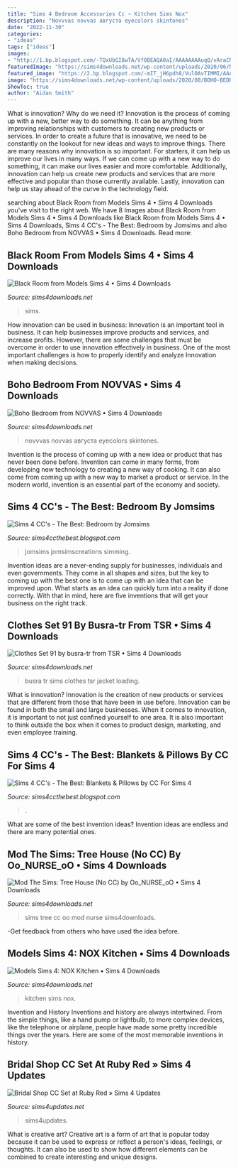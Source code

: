 ```yaml
---
title: "Sims 4 Bedroom Accessories Cc ~ Kitchen Sims Nox"
description: "Novvvas novvas августа eyecolors skintones"
date: "2022-11-30"
categories:
- "ideas"
tags: ["ideas"]
images:
- "http://1.bp.blogspot.com/-TQxUbGI8wTA/Vf0BEAQA0aI/AAAAAAAAuqQ/vAraCNSHPEo/s1600/s.jpg"
featuredImage: "https://sims4downloads.net/wp-content/uploads/2020/06/NOX-Kitchen.jpg"
featured_image: "https://2.bp.blogspot.com/-mIT_jH6pdh8/Vul0AvTIMMI/AAAAAAABPrQ/Qhs7dSvE7iQUCDEEHl5aS74lkIz9o_lsA/s640/tumblr_o44xjlgE081t5a08lo5_1280.png"
image: "https://sims4downloads.net/wp-content/uploads/2020/08/BOHO-BEDROOM.jpg"
ShowToc: true
author: "Aidan Smith"
---
```



What is innovation? Why do we need it?
Innovation is the process of coming up with a new, better way to do something. It can be anything from improving relationships with customers to creating new products or services. In order to create a future that is innovative, we need to be constantly on the lookout for new ideas and ways to improve things.
There are many reasons why innovation is so important. For starters, it can help us improve our lives in many ways. If we can come up with a new way to do something, it can make our lives easier and more comfortable. Additionally, innovation can help us create new products and services that are more effective and popular than those currently available. Lastly, innovation can help us stay ahead of the curve in the technology field.

	

		
searching about Black Room from Models Sims 4 • Sims 4 Downloads you've visit to the right web. We have 8 Images about Black Room from Models Sims 4 • Sims 4 Downloads like Black Room from Models Sims 4 • Sims 4 Downloads, Sims 4 CC&#039;s - The Best: Bedroom by Jomsims and also Boho Bedroom from NOVVAS • Sims 4 Downloads. Read more:
		
    
## Black Room From Models Sims 4 • Sims 4 Downloads

<img loading=lazy src="https://sims4downloads.net/wp-content/uploads/2021/02/Black-Room-Sims-4-cc.jpg" onerror="this.onerror=null;this.src='https://tse4.mm.bing.net/th?id=OIP.F0QAnCx_RG59dwP0ZEJPuwHaEK&amp;pid=15.1';" alt="Black Room from Models Sims 4 • Sims 4 Downloads">

_Source: sims4downloads.net_

>sims. 

	

How innovation can be used in business:
Innovation is an important tool in business. It can help businesses improve products and services, and increase profits. However, there are some challenges that must be overcome in order to use innovation effectively in business. One of the most important challenges is how to properly identify and analyze Innovation when making decisions.

    
## Boho Bedroom From NOVVAS • Sims 4 Downloads

<img loading=lazy src="https://sims4downloads.net/wp-content/uploads/2020/08/BOHO-BEDROOM.jpg" onerror="this.onerror=null;this.src='https://tse2.mm.bing.net/th?id=OIP.U-QA4kH9Mv9d1vStfoDyBgHaEK&amp;pid=15.1';" alt="Boho Bedroom from NOVVAS • Sims 4 Downloads">

_Source: sims4downloads.net_

>novvvas novvas августа eyecolors skintones. 

	

Invention is the process of coming up with a new idea or product that has never been done before. Invention can come in many forms, from developing new technology to creating a new way of cooking. It can also come from coming up with a new way to market a product or service. In the modern world, invention is an essential part of the economy and society.

    
## Sims 4 CC&#039;s - The Best: Bedroom By Jomsims

<img loading=lazy src="https://2.bp.blogspot.com/-mIT_jH6pdh8/Vul0AvTIMMI/AAAAAAABPrQ/Qhs7dSvE7iQUCDEEHl5aS74lkIz9o_lsA/s640/tumblr_o44xjlgE081t5a08lo5_1280.png" onerror="this.onerror=null;this.src='https://tse4.mm.bing.net/th?id=OIP.SMWhTF8_E1dh3LLTvDZi4wHaD7&amp;pid=15.1';" alt="Sims 4 CC&#039;s - The Best: Bedroom by Jomsims">

_Source: sims4ccthebest.blogspot.com_

>jomsims jomsimscreations simming. 

	

Invention ideas are a never-ending supply for businesses, individuals and even governments. They come in all shapes and sizes, but the key to coming up with the best one is to come up with an idea that can be improved upon. What starts as an idea can quickly turn into a reality if done correctly. With that in mind, here are five inventions that will get your business on the right track.

    
## Clothes Set 91 By Busra-tr From TSR • Sims 4 Downloads

<img loading=lazy src="https://sims4downloads.net/wp-content/uploads/2020/10/Clothes-SET-91.jpg" onerror="this.onerror=null;this.src='https://tse1.mm.bing.net/th?id=OIP.5vN_-Vvxk9mqxU60q2XMVwHaFj&amp;pid=15.1';" alt="Clothes Set 91 by busra-tr from TSR • Sims 4 Downloads">

_Source: sims4downloads.net_

>busra tr sims clothes tsr jacket loading. 

	

What is innovation?
Innovation is the creation of new products or services that are different from those that have been in use before. Innovation can be found in both the small and large businesses. When it comes to innovation, it is important to not just confined yourself to one area. It is also important to think outside the box when it comes to product design, marketing, and even employee training.

    
## Sims 4 CC&#039;s - The Best: Blankets &amp; Pillows By CC For Sims 4

<img loading=lazy src="http://1.bp.blogspot.com/-TQxUbGI8wTA/Vf0BEAQA0aI/AAAAAAAAuqQ/vAraCNSHPEo/s1600/s.jpg" onerror="this.onerror=null;this.src='https://tse1.mm.bing.net/th?id=OIP.3LlNC_y5kdPBMaBfmQIw7AHaHa&amp;pid=15.1';" alt="Sims 4 CC&#039;s - The Best: Blankets &amp; Pillows by CC For Sims 4">

_Source: sims4ccthebest.blogspot.com_

>. 

	

What are some of the best invention ideas?
Invention ideas are endless and there are many potential ones.

    
## Mod The Sims: Tree House (No CC) By Oo_NURSE_oO • Sims 4 Downloads

<img loading=lazy src="https://sims4downloads.net/wp-content/uploads/2019/01/7328.jpg" onerror="this.onerror=null;this.src='https://tse4.mm.bing.net/th?id=OIP.ndbNX5OjGFd8pH1aI5IR1QHaEK&amp;pid=15.1';" alt="Mod The Sims: Tree House (No CC) by Oo_NURSE_oO • Sims 4 Downloads">

_Source: sims4downloads.net_

>sims tree cc oo mod nurse sims4downloads. 

	

-Get feedback from others who have used the idea before.

    
## Models Sims 4: NOX Kitchen • Sims 4 Downloads

<img loading=lazy src="https://sims4downloads.net/wp-content/uploads/2020/06/NOX-Kitchen.jpg" onerror="this.onerror=null;this.src='https://tse2.mm.bing.net/th?id=OIP.KdpwF1CJ2jVx0rG2uqBUpAHaEK&amp;pid=15.1';" alt="Models Sims 4: NOX Kitchen • Sims 4 Downloads">

_Source: sims4downloads.net_

>kitchen sims nox. 

	

Invention and History
Inventions and history are always intertwined. From the simple things, like a hand pump or lightbulb, to more complex devices, like the telephone or airplane, people have made some pretty incredible things over the years. Here are some of the most memorable inventions in history.

    
## Bridal Shop CC Set At Ruby Red » Sims 4 Updates

<img loading=lazy src="https://sims4updates.net/wp-content/uploads/2021/06/17810.jpg" onerror="this.onerror=null;this.src='https://tse4.mm.bing.net/th?id=OIP.IJdrcMKfZuwOCaNstoVQPgHaEa&amp;pid=15.1';" alt="Bridal Shop CC Set at Ruby Red » Sims 4 Updates">

_Source: sims4updates.net_

>sims4updates. 

	

What is creative art?
Creative art is a form of art that is popular today because it can be used to express or reflect a person's ideas, feelings, or thoughts. It can also be used to show how different elements can be combined to create interesting and unique designs.

